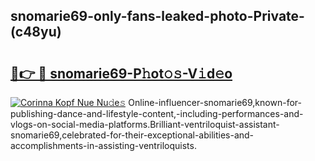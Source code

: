 ## snomarie69-only-fans​-leaked-photo​-Private-(c48yu)


# <h2><a href="https://mediaupload.pro?title=snomarie69&ref=git">🔗👉 🔴 snomarie69-P𝚑ot𝚘𝚜-V𝚒d𝚎o</a></h2>

[![Corinna Kopf Nue Nu𝚍e𝚜](https://i.imgur.com/0qMVB7G.gif)](https://mediaupload.pro?title=snomarie69&ref=git)
Online-influencer-snomarie69,known-for-publishing-dance-and-lifestyle-content,-including-performances-and-vlogs-on-social-media-platforms.Brilliant-ventriloquist-assistant-snomarie69,celebrated-for-their-exceptional-abilities-and-accomplishments-in-assisting-ventriloquists.  